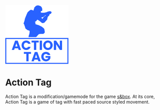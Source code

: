 <img src="./ui/logo_transparent_full.png" alt="Action Tag Logo" width="200"/>

# Action Tag

Action Tag is a modification/gamemode for the game [s&box](https://sbox.facepunch.com/news). At its core, Action Tag is a game of tag with fast paced source styled movement.